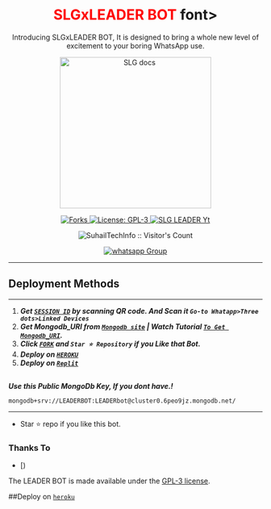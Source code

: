  <h1 align="center"> <font color="RED"> SLGxLEADER BOT </font>font> </h1> 
<p align="center"> Introducing SLGxLEADER BOT, It is designed to bring a whole new level of excitement to your boring WhatsApp use. </p>

<p align="center">
  <a href="https://youtube.com/@SLGLEADER">
    <img alt="SLG docs" height="300" src="https://i.imgur.com/FfBybSI.jpg">
  </a>
</p>
   
   
<p align="center">
  <a href="" target="_blank">
    <img alt="Forks" src="https://img.shields.io/github/forks/SuhailTechInfo/Suhail-Md" />
  </a>
  <a aria-label="SLGxLEADER BOT is free to use" href="https://github.com/SuhailTechInfo/Suhail-Md/blob/main/LICENCE" target="_blank">
    <img alt="License: GPL-3" src="https://badges.frapsoft.com/os/gpl/gpl.png?v=103)](https://opensource.org/licenses/GPL-3.0/" target="_blank" />
  </a>
  <a aria-label="SLGxLEADER BOT is free to use" href="https://youtube.com/@suhailtechinfo" target="_blank">
    <img alt="SLG LEADER Yt" src="https://img.shields.io/youtube/channel/subscribers/UCU071AMRqcd5mfTdCgJFwPg" target="_blank" />
  </a>

</p>
<p align="center"><img src="https://profile-counter.glitch.me/{SuhailTechInfo}/count.svg" alt="SuhailTechInfo :: Visitor's Count" /></p>
<p align="center">
 <a href="https://chat.whatsapp.com/CiqdwyiDV9eCR3xLe0Ttvi" target="_blank">
    <img alt="whatsapp Group" src="https://img.shields.io/badge/ Whatsapp Support Group -25D366?style=for-the-badge&logo=whatsapp&logoColor=white" />
  </a>
</p>

---
 
 


   
 
 

 



 





  
 
## Deployment Methods
---
1.  ***Get [`SESSION ID`](https://replit.com/@LEADERlionbot/LEADER-BOT-QR?v=1) by scanning QR code. And Scan it `Go-to Whatapp>Three dots>Linked Devices`***
2.  ***Get Mongodb_URI from [`Mongodb site`](https://www.mongodb.com/) | Watch Tutorial [`To Get Mongodb_URI`](https://youtu.be/6rnftFl0fAI).***
3.  ***Click [`FORK`](https://github.com/SLGxBOT/SLGxLEADER-BOT/fork) and `Star ⭐ Repository` if you Like that Bot.***
4.  ***Deploy on [`HEROKU`](https://suhail-web01.vercel.app/deploy.html)***
5.  ***Deploy on [`Replit`](https://replit.com/github/SLGxBOT/SLGxLEADER-BOT)***

##


***Use this Public MongoDb Key, If you dont have.!***
```
mongodb+srv://LEADERBOT:LEADERbot@cluster0.6peo9jz.mongodb.net/
```
---

- Star ⭐ repo if you like this bot.



### Thanks To
- [) 


The LEADER BOT is made available under the [GPL-3 license](https://github.com/SLGxBOT/SLGxLEADER-BOT/blob/main/LICENCE).

##Deploy on [`heroku`]( https://dashboard.heroku.com/new?template=https://github.com/SuhailTechInfo/Suhail-Md)
